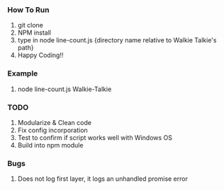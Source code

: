 ### How To Run
1. git clone
2. NPM install
3. type in node line-count.js {directory name relative to Walkie Talkie's path}
4. Happy Coding!!

### Example
1. node line-count.js Walkie-Talkie

### TODO
1. Modularize & Clean code
2. Fix config incorporation
3. Test to confirm if script works well with Windows OS
4. Build into npm module

### Bugs
1. Does not log first layer, it logs an unhandled promise error
